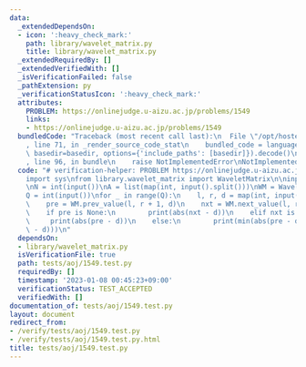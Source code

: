 ```yaml
---
data:
  _extendedDependsOn:
  - icon: ':heavy_check_mark:'
    path: library/wavelet_matrix.py
    title: library/wavelet_matrix.py
  _extendedRequiredBy: []
  _extendedVerifiedWith: []
  _isVerificationFailed: false
  _pathExtension: py
  _verificationStatusIcon: ':heavy_check_mark:'
  attributes:
    PROBLEM: https://onlinejudge.u-aizu.ac.jp/problems/1549
    links:
    - https://onlinejudge.u-aizu.ac.jp/problems/1549
  bundledCode: "Traceback (most recent call last):\n  File \"/opt/hostedtoolcache/PyPy/3.7.13/x64/site-packages/onlinejudge_verify/documentation/build.py\"\
    , line 71, in _render_source_code_stat\n    bundled_code = language.bundle(stat.path,\
    \ basedir=basedir, options={'include_paths': [basedir]}).decode()\n  File \"/opt/hostedtoolcache/PyPy/3.7.13/x64/site-packages/onlinejudge_verify/languages/python.py\"\
    , line 96, in bundle\n    raise NotImplementedError\nNotImplementedError\n"
  code: "# verification-helper: PROBLEM https://onlinejudge.u-aizu.ac.jp/problems/1549\n\
    import sys\nfrom library.wavelet_matrix import WaveletMatrix\n\ninput = sys.stdin.readline\n\
    \nN = int(input())\nA = list(map(int, input().split()))\nWM = WaveletMatrix(A)\n\
    Q = int(input())\nfor _ in range(Q):\n    l, r, d = map(int, input().split())\n\
    \    pre = WM.prev_value(l, r + 1, d)\n    nxt = WM.next_value(l, r + 1, d)\n\
    \    if pre is None:\n        print(abs(nxt - d))\n    elif nxt is None:\n   \
    \     print(abs(pre - d))\n    else:\n        print(min(abs(pre - d), abs(nxt\
    \ - d)))\n"
  dependsOn:
  - library/wavelet_matrix.py
  isVerificationFile: true
  path: tests/aoj/1549.test.py
  requiredBy: []
  timestamp: '2023-01-08 00:45:23+09:00'
  verificationStatus: TEST_ACCEPTED
  verifiedWith: []
documentation_of: tests/aoj/1549.test.py
layout: document
redirect_from:
- /verify/tests/aoj/1549.test.py
- /verify/tests/aoj/1549.test.py.html
title: tests/aoj/1549.test.py
---
```

